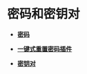 # 密码和密钥对<a name="ecs_03_0400"></a>

-   **[密码](密码.md)**  

-   **[一键式重置密码插件](一键式重置密码插件.md)**  

-   **[密钥对](密钥对.md)**  

